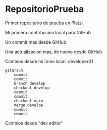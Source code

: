# RepositorioPrueba

Primer repositorio de prueba en Platzi

Mi primera contribucion local para GitHub

Un commit mas desde GitHub

Una actualizacion mas, de nuevo desde GitHub

Cambios desde mi rama local: developer01

```mermaid
gitGraph
    commit
    commit
    branch develop
    checkout develop
    commit
    commit
    checkout main
    merge develop
    commit
    commit
```

Cambios desde "dev editor"
